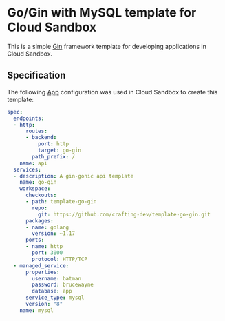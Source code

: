 # Go/Gin with MySQL template for Cloud Sandbox

This is a simple [Gin](https://github.com/gin-gonic/gin) framework template for developing applications in Cloud Sandbox.

## Specification

The following [App](https://crafting.readme.io/docs/app-spec) configuration was used in Cloud Sandbox to create this template:

```yaml
spec:
  endpoints:
  - http:
      routes:
      - backend:
          port: http
          target: go-gin
        path_prefix: /
    name: api
  services:
  - description: A gin-gonic api template
    name: go-gin
    workspace:
      checkouts:
      - path: template-go-gin
        repo:
          git: https://github.com/crafting-dev/template-go-gin.git
      packages:
      - name: golang
        version: ~1.17
      ports:
      - name: http
        port: 3000
        protocol: HTTP/TCP
  - managed_service:
      properties:
        username: batman
        password: brucewayne
        database: app
      service_type: mysql
      version: "8"
    name: mysql
```